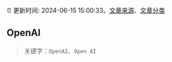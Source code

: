 :alarm_clock: 更新时间: 2024-06-15 15:00:33。[文章来源](/README.md)、[文章分类](/TAGS.md)

## OpenAI


> 关键字：`OpenAI`、`Open AI`



